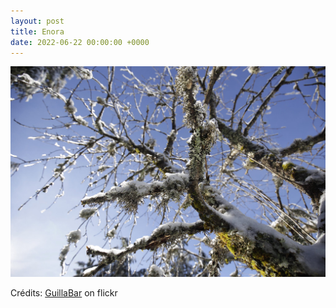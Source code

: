 ```yaml
---
layout: post
title: Enora
date: 2022-06-22 00:00:00 +0000
---
```


![Enora](/images/2022-06-22.jpg)

Crédits: [GuillaBar](https://www.flickr.com/people/guillabar/) on flickr
